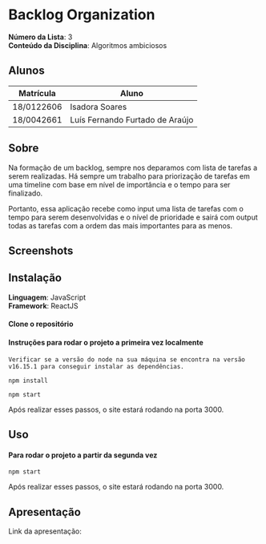 # Backlog Organization

**Número da Lista**: 3<br>
**Conteúdo da Disciplina**: Algoritmos ambiciosos<br>

## Alunos

| Matrícula  | Aluno                           |
| ---------- | ------------------------------- |
| 18/0122606 | Isadora Soares                  |
| 18/0042661 | Luís Fernando Furtado de Araújo |

## Sobre

Na formação de um backlog, sempre nos deparamos com lista de tarefas a serem realizadas. Há sempre um trabalho para priorização de tarefas em uma timeline com base em nível de importância e o tempo para ser finalizado.

Portanto, essa aplicação recebe como input uma lista de tarefas com o tempo para serem desenvolvidas e o nível de prioridade e sairá com output todas as tarefas com a ordem das mais importantes para as menos.

## Screenshots

## Instalação

**Linguagem**: JavaScript<br>
**Framework**: ReactJS<br>

#### Clone o repositório

#### Instruções para rodar o projeto a primeira vez localmente

`Verificar se a versão do node na sua máquina se encontra na versão v16.15.1 para conseguir instalar as dependências.`

`npm install`

`npm start`

Após realizar esses passos, o site estará rodando na porta 3000.

## Uso

#### Para rodar o projeto a partir da segunda vez

`npm start`

Após realizar esses passos, o site estará rodando na porta 3000.

## Apresentação

Link da apresentação:
